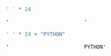 

```python
' ' * 24
```




    '                        '




```python
' ' * 24 + "PYTHON"
```




    '                        PYTHON'


